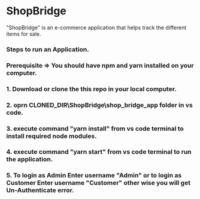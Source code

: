# ShopBridge
"ShopBridge" is an e-commerce application that helps track the different items for sale.

### Steps to run an Application.

### Prerequisite => You should have npm and yarn installed on your computer.

### 1. Download or clone the this repo in your local computer.

### 2. oprn CLONED_DIR\ShopBridge\shop_bridge_app folder in vs code.

### 3. execute command "yarn install" from vs code terminal to install required node modules.

### 4. execute command "yarn start" from vs code terminal to run the application.

### 5. To login as Admin Enter username "Admin" or to login as Customer Enter username "Customer" other wise you will get Un-Authenticate error.
